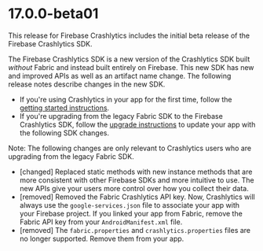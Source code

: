 # 17.0.0-beta01

This release for Firebase Crashlytics includes the initial beta release of
the Firebase Crashlytics SDK.

The Firebase Crashlytics SDK is a new version of the Crashlytics SDK
built _without_ Fabric and instead built entirely on Firebase. This new SDK has
new and improved APIs as well as an artifact name change.
The following release notes describe changes in the new SDK.

 - If you're using Crashlytics in your app for the first time, follow the
 [getting started instructions](https://firebase.google.com/docs/crashlytics/get-started-new-sdk?platform=android).
 - If you're upgrading from the legacy Fabric SDK to the
 Firebase Crashlytics SDK, follow the [upgrade instructions](https://firebase.google.com/docs/crashlytics/upgrade-sdk?platform=android)
 to update your app with the following SDK changes.

Note: The following changes are only relevant to Crashlytics users who are
upgrading from the legacy Fabric SDK.

 - [changed] Replaced static methods with new instance methods that are more
 consistent with other Firebase SDKs and more intuitive to use. The new APIs
 give your users more control over how you collect their data.
 - [removed] Removed the Fabric Crashlytics API key. Now, Crashlytics
 will always use the `google-services.json` file to associate your app with your
 Firebase project. If you linked your app from Fabric, remove the Fabric API key
 from your `AndroidManifest.xml` file.
 - [removed] The `fabric.properties` and `crashlytics.properties` files are no
 longer supported. Remove them from your app.
